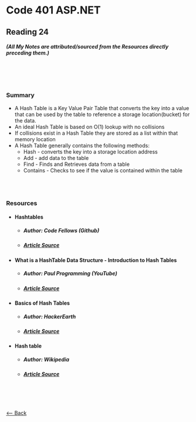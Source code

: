 # Code 401 ASP.NET
## Reading 24
##### (All My Notes are attributed/sourced from the Resources directly preceding them.)

<br>
<br>
<br>

### Summary
* A Hash Table is a Key Value Pair Table that converts the key into a value that can be used by the table to reference a storage location(bucket) for the data.
* An ideal Hash Table is based on O(1) lookup with no collisions
* If collisions exist in a Hash Table they are stored as a list within that memory location
* A Hash Table generally contains the following methods:
  * Hash - converts the key into a storage location address
  * Add - add data to the table
  * Find - Finds and Retrieves data from a table
  * Contains - Checks to see if the value is contained within the table

<br>
<br>

### Resources
* #### __Hashtables__
  * ##### Author:  Code Fellows (Github)
  * ##### [Article Source](https://codefellows.github.io/common_curriculum/data_structures_and_algorithms/Code_401/class-30/resources/Hashtables.html)

* #### __What is a HashTable Data Structure - Introduction to Hash Tables__
  * ##### Author:  Paul Programming (YouTube)
  * ##### [Article Source](https://www.youtube.com/watch?v=MfhjkfocRR0)

* #### __Basics of Hash Tables__
  * ##### Author:  HackerEarth
  * ##### [Article Source](https://www.hackerearth.com/practice/data-structures/hash-tables/basics-of-hash-tables/tutorial/)

* #### __Hash table__
  * ##### Author:  Wikipedia
  * ##### [Article Source](https://en.wikipedia.org/wiki/Hash_table)

<br>
<br>
<br>

[<-- Back](../README.md)
